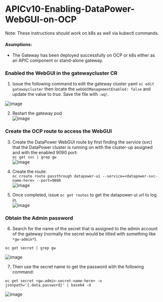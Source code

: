 # APICv10-Enabling-DataPower-WebGUI-on-OCP  
Note: These instructions should work on k8s as well via kubectl commands.
#### Asumptions:  
- The Gateway has been deployed successfully on OCP or k8s either as an APIC component or stand-alone gateway.  
  

### Enabled the WebGUI in the gatewaycluster CR    
1. Issue the following command to edit the gateway cluster yaml `oc edit gatewaycluster` then locate the `webGUIManagementEnabled: false` and update the value to *true*. Save the file with `:wq!`.  
  
![image](https://user-images.githubusercontent.com/66093865/230667595-968b923d-95f2-406d-bdc1-6ce5cddbdc03.png)  
  
2. Restart the gateway pod  
![image](https://user-images.githubusercontent.com/66093865/230668144-dde1d175-e53b-4a45-bccc-3a3bca4225f9.png)  
  
### Create the OCP route to access the WebGUI  
3. Create the DataPower WebGUI route by first finding the service (svc) that the DataPower cluster is running on with the cluster-up assigned and with the enabled 9090 port:  
`oc get svc | grep gw`  
![image](https://user-images.githubusercontent.com/66093865/230669148-edbb770d-4733-43b2-914a-87e60541a809.png)  
  
4. Create the route:  
`oc create route passthrough datapower-ui --service=<datapower-svc-name-here> --port=9090`  
![image](https://user-images.githubusercontent.com/66093865/230674116-098c585d-125c-4a20-ac05-5adeca123459.png)  
  
5. Once completed, issue `oc get routes` to get the datapower-ui url to log in.  
![image](https://user-images.githubusercontent.com/66093865/230675259-a11e44ba-226f-489f-9a07-9373be7ac764.png)  
  
### Obtain the Admin password  
6. Search for the name of the secret that is assigned to the admin account of the gateway (normally the secret would be titled with something like `*gw-admin*`).  
  
`oc get secret | grep gw`  
  
![image](https://user-images.githubusercontent.com/66093865/230657088-aaa50ce6-9fbe-4d0b-8ca7-39f2a611f09b.png)  
  
7. Then use the secret name to get the password with the following command:  
  
`oc get secret <gw-admin-secret-name-here> -o jsonpath='{.data.password}' | base64 -d`  
  
![image](https://user-images.githubusercontent.com/66093865/230657050-00fec3c1-9485-482e-964b-aec20e783f58.png)  
  
